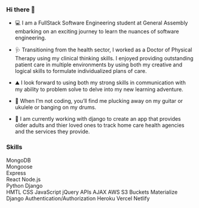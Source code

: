 ### Hi there 👋

- 💻 I am a FullStack Software Engineering student at General Assembly embarking on an exciting journey to learn the nuances of software engineering. 

- 🩺 Transitioning from the health sector, I worked as a Doctor of Physical Therapy using my clinical thinking skills.  I enjoyed providing outstanding patient care in multiple environments by using both my creative and logical skills to formulate individualized plans of care.

- ⛰️  I look forward to using both my strong skills in communication with my ability to problem solve to delve into my new learning adventure.

- 🥁 When I’m not coding, you’ll find me plucking away on my guitar or ukulele or banging on my drums. 

- 🌱 I am currently working with django to create an app that provides older adults and thier loved ones to track home care health agencies and the services they provide. 


### Skills 
MongoDB  
Mongoose  
Express  
React 
Node.js  
Python 
Django  
HMTL
CSS
JavaScript
jQuery
APIs
AJAX
AWS S3 Buckets
Materialize
Django Authentication/Authorization
Heroku 
Vercel 
Netlify 



